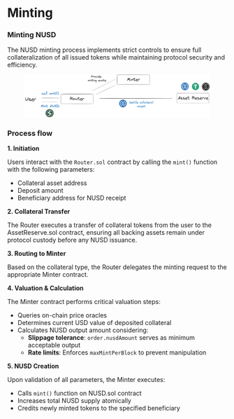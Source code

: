 # Minting

### Minting NUSD

The NUSD minting process implements strict controls to ensure full collateralization of all issued tokens while maintaining protocol security and efficiency.

<figure><img src="../.gitbook/assets/image.png" alt=""><figcaption></figcaption></figure>

### Process flow

**1. Initiation**

Users interact with the `Router.sol` contract by calling the `mint()` function with the following parameters:

* Collateral asset address
* Deposit amount
* Beneficiary address for NUSD receipt

**2. Collateral Transfer**

The Router executes a transfer of collateral tokens from the user to the AssetReserve.sol contract, ensuring all backing assets remain under protocol custody before any NUSD issuance.

**3. Routing to  Minter**

Based on the collateral type, the Router delegates the minting request to the appropriate Minter contract.&#x20;

**4. Valuation & Calculation**

The Minter contract performs critical valuation steps:

* Queries on-chain price oracles&#x20;
* Determines current USD value of deposited collateral
* Calculates NUSD output amount considering:
  * **Slippage tolerance**: `order.nusdAmount` serves as minimum acceptable output
  * **Rate limits**: Enforces `maxMintPerBlock` to prevent manipulation

**5. NUSD Creation**

Upon validation of all parameters, the Minter executes:

* Calls `mint()` function on NUSD.sol contract
* Increases total NUSD supply atomically
* Credits newly minted tokens to the specified beneficiary
